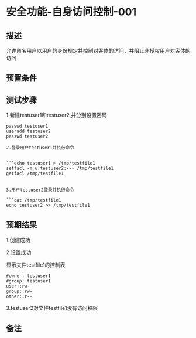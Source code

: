 # 安全功能-自身访问控制-001

## 描述

允许命名用户以用户的身份规定并控制对客体的访问，并阻止非授权用户对客体的访问

## 预置条件

## 测试步骤

1.新建testuser1和testuser2,并分别设置密码

```useradd testuser1
passwd testuser1
useradd testuser2
passwd testuser2

2.登录用户testuser1并执行命令


```echo testuser1 > /tmp/testfile1
setfacl -m u:testuser2:--- /tmp/testfile1
getfacl /tmp/testfile1


3.用户testuser2登录并执行命令

```cat /tmp/testfile1
echo testuser2 >> /tmp/testfile1
```

## 预期结果

1.创建成功

2.设置成功

显示文件testfile1的控制表

```#file: tmp/testfile1
#owner: testuser1
#group: testuser1
user::rw-
group::rw-
other::r--
```

3.testuser2对文件testfile1没有访问权限

## 备注